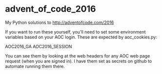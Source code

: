 # advent_of_code_2016
My Python solutions to http://adventofcode.com/2016

If you want to run these yourself, you'll need to set
some environment variables based on your AOC login.
These are expected by aoc_cookies.py:

AOC2016_GA
AOC2016_SESSION

You can see them by looking at the web headers for 
any AOC web page request (when you are signed in).
I have them set as secrets on github to automate
running them there.
